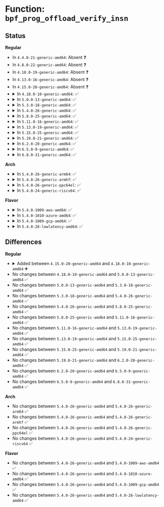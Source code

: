 # Function: <code>bpf_prog_offload_verify_insn</code>

## Status
<b>Regular</b>
<ul>
<li>
In <code>4.4.0-21-generic-amd64</code>: Absent ❓
</li>
<li>
In <code>4.8.0-22-generic-amd64</code>: Absent ❓
</li>
<li>
In <code>4.10.0-19-generic-amd64</code>: Absent ❓
</li>
<li>
In <code>4.13.0-16-generic-amd64</code>: Absent ❓
</li>
<li>
In <code>4.15.0-20-generic-amd64</code>: Absent ❓
</li>
<li>
<details>
<summary>In <code>4.18.0-10-generic-amd64</code>: ✅</summary>

```c
int bpf_prog_offload_verify_insn(struct bpf_verifier_env * env, int insn_idx, int prev_insn_idx)
```

```json
{
  "name": "bpf_prog_offload_verify_insn",
  "collision_type": "Unique Global",
  "inline_type": "No",
  "funcs": [
    {
      "addr": 18446744071580728112,
      "name": "bpf_prog_offload_verify_insn",
      "external": true,
      "loc": "kernel/bpf/offload.c:124",
      "file": "kernel/bpf/offload.c",
      "inline": "seen, unknown",
      "caller_inline": [],
      "caller_func": [
        "kernel/bpf/verifier.c:do_check"
      ]
    }
  ],
  "symbols": [
    {
      "addr": 18446744071580728112,
      "name": "bpf_prog_offload_verify_insn",
      "section": ".text",
      "bind": "STB_GLOBAL",
      "size": 105
    }
  ]
}
```
</details>
</li>
<li>
<details>
<summary>In <code>5.0.0-13-generic-amd64</code>: ✅</summary>

```c
int bpf_prog_offload_verify_insn(struct bpf_verifier_env * env, int insn_idx, int prev_insn_idx)
```

```json
{
  "name": "bpf_prog_offload_verify_insn",
  "collision_type": "Unique Global",
  "inline_type": "No",
  "funcs": [
    {
      "addr": 18446744071580810240,
      "name": "bpf_prog_offload_verify_insn",
      "external": true,
      "loc": "kernel/bpf/offload.c:142",
      "file": "kernel/bpf/offload.c",
      "inline": "seen, unknown",
      "caller_inline": [],
      "caller_func": [
        "kernel/bpf/verifier.c:do_check"
      ]
    }
  ],
  "symbols": [
    {
      "addr": 18446744071580810240,
      "name": "bpf_prog_offload_verify_insn",
      "section": ".text",
      "bind": "STB_GLOBAL",
      "size": 109
    }
  ]
}
```
</details>
</li>
<li>
<details>
<summary>In <code>5.3.0-18-generic-amd64</code>: ✅</summary>

```c
int bpf_prog_offload_verify_insn(struct bpf_verifier_env * env, int insn_idx, int prev_insn_idx)
```

```json
{
  "name": "bpf_prog_offload_verify_insn",
  "collision_type": "Unique Global",
  "inline_type": "No",
  "funcs": [
    {
      "addr": 18446744071580898912,
      "name": "bpf_prog_offload_verify_insn",
      "external": true,
      "loc": "kernel/bpf/offload.c:143",
      "file": "kernel/bpf/offload.c",
      "inline": "seen, unknown",
      "caller_inline": [],
      "caller_func": [
        "kernel/bpf/verifier.c:do_check"
      ]
    }
  ],
  "symbols": [
    {
      "addr": 18446744071580898912,
      "name": "bpf_prog_offload_verify_insn",
      "section": ".text",
      "bind": "STB_GLOBAL",
      "size": 115
    }
  ]
}
```
</details>
</li>
<li>
<details>
<summary>In <code>5.4.0-26-generic-amd64</code>: ✅</summary>

```c
int bpf_prog_offload_verify_insn(struct bpf_verifier_env * env, int insn_idx, int prev_insn_idx)
```

```json
{
  "name": "bpf_prog_offload_verify_insn",
  "collision_type": "Unique Global",
  "inline_type": "No",
  "funcs": [
    {
      "addr": 18446744071580952160,
      "name": "bpf_prog_offload_verify_insn",
      "external": true,
      "loc": "kernel/bpf/offload.c:143",
      "file": "kernel/bpf/offload.c",
      "inline": "seen, unknown",
      "caller_inline": [],
      "caller_func": [
        "kernel/bpf/verifier.c:do_check"
      ]
    }
  ],
  "symbols": [
    {
      "addr": 18446744071580952160,
      "name": "bpf_prog_offload_verify_insn",
      "section": ".text",
      "bind": "STB_GLOBAL",
      "size": 115
    }
  ]
}
```
</details>
</li>
<li>
<details>
<summary>In <code>5.8.0-25-generic-amd64</code>: ✅</summary>

```c
int bpf_prog_offload_verify_insn(struct bpf_verifier_env * env, int insn_idx, int prev_insn_idx)
```

```json
{
  "name": "bpf_prog_offload_verify_insn",
  "collision_type": "Unique Global",
  "inline_type": "No",
  "funcs": [
    {
      "addr": 18446744071581113360,
      "name": "bpf_prog_offload_verify_insn",
      "external": true,
      "loc": "kernel/bpf/offload.c:143",
      "file": "kernel/bpf/offload.c",
      "inline": "seen, unknown",
      "caller_inline": [],
      "caller_func": [
        "kernel/bpf/verifier.c:do_check"
      ]
    }
  ],
  "symbols": [
    {
      "addr": 18446744071581113360,
      "name": "bpf_prog_offload_verify_insn",
      "section": ".text",
      "bind": "STB_GLOBAL",
      "size": 115
    }
  ]
}
```
</details>
</li>
<li>
<details>
<summary>In <code>5.11.0-16-generic-amd64</code>: ✅</summary>

```c
int bpf_prog_offload_verify_insn(struct bpf_verifier_env * env, int insn_idx, int prev_insn_idx)
```

```json
{
  "name": "bpf_prog_offload_verify_insn",
  "collision_type": "Unique Global",
  "inline_type": "No",
  "funcs": [
    {
      "addr": 18446744071581144992,
      "name": "bpf_prog_offload_verify_insn",
      "external": true,
      "loc": "kernel/bpf/offload.c:143",
      "file": "kernel/bpf/offload.c",
      "inline": "seen, unknown",
      "caller_inline": [],
      "caller_func": [
        "kernel/bpf/verifier.c:do_check"
      ]
    }
  ],
  "symbols": [
    {
      "addr": 18446744071581144992,
      "name": "bpf_prog_offload_verify_insn",
      "section": ".text",
      "bind": "STB_GLOBAL",
      "size": 115
    }
  ]
}
```
</details>
</li>
<li>
<details>
<summary>In <code>5.13.0-19-generic-amd64</code>: ✅</summary>

```c
int bpf_prog_offload_verify_insn(struct bpf_verifier_env * env, int insn_idx, int prev_insn_idx)
```

```json
{
  "name": "bpf_prog_offload_verify_insn",
  "collision_type": "Unique Global",
  "inline_type": "No",
  "funcs": [
    {
      "addr": 18446744071581161760,
      "name": "bpf_prog_offload_verify_insn",
      "external": true,
      "loc": "kernel/bpf/offload.c:143",
      "file": "kernel/bpf/offload.c",
      "inline": "seen, unknown",
      "caller_inline": [],
      "caller_func": [
        "kernel/bpf/verifier.c:do_check"
      ]
    }
  ],
  "symbols": [
    {
      "addr": 18446744071581161760,
      "name": "bpf_prog_offload_verify_insn",
      "section": ".text",
      "bind": "STB_GLOBAL",
      "size": 115
    }
  ]
}
```
</details>
</li>
<li>
<details>
<summary>In <code>5.15.0-25-generic-amd64</code>: ✅</summary>

```c
int bpf_prog_offload_verify_insn(struct bpf_verifier_env * env, int insn_idx, int prev_insn_idx)
```

```json
{
  "name": "bpf_prog_offload_verify_insn",
  "collision_type": "Unique Global",
  "inline_type": "No",
  "funcs": [
    {
      "addr": 18446744071581399744,
      "name": "bpf_prog_offload_verify_insn",
      "external": true,
      "loc": "kernel/bpf/offload.c:143",
      "file": "kernel/bpf/offload.c",
      "inline": "seen, unknown",
      "caller_inline": [],
      "caller_func": [
        "kernel/bpf/verifier.c:do_check"
      ]
    }
  ],
  "symbols": [
    {
      "addr": 18446744071581399744,
      "name": "bpf_prog_offload_verify_insn",
      "section": ".text",
      "bind": "STB_GLOBAL",
      "size": 115
    }
  ]
}
```
</details>
</li>
<li>
<details>
<summary>In <code>5.19.0-21-generic-amd64</code>: ✅</summary>

```c
int bpf_prog_offload_verify_insn(struct bpf_verifier_env * env, int insn_idx, int prev_insn_idx)
```

```json
{
  "name": "bpf_prog_offload_verify_insn",
  "collision_type": "Unique Global",
  "inline_type": "No",
  "funcs": [
    {
      "addr": 18446744071581723456,
      "name": "bpf_prog_offload_verify_insn",
      "external": true,
      "loc": "kernel/bpf/offload.c:143",
      "file": "kernel/bpf/offload.c",
      "inline": "seen, unknown",
      "caller_inline": [],
      "caller_func": [
        "kernel/bpf/verifier.c:do_check"
      ]
    }
  ],
  "symbols": [
    {
      "addr": 18446744071581723456,
      "name": "bpf_prog_offload_verify_insn",
      "section": ".text",
      "bind": "STB_GLOBAL",
      "size": 119
    }
  ]
}
```
</details>
</li>
<li>
<details>
<summary>In <code>6.2.0-20-generic-amd64</code>: ✅</summary>

```c
int bpf_prog_offload_verify_insn(struct bpf_verifier_env * env, int insn_idx, int prev_insn_idx)
```

```json
{
  "name": "bpf_prog_offload_verify_insn",
  "collision_type": "Unique Global",
  "inline_type": "No",
  "funcs": [
    {
      "addr": 18446744071582130576,
      "name": "bpf_prog_offload_verify_insn",
      "external": true,
      "loc": "kernel/bpf/offload.c:143",
      "file": "kernel/bpf/offload.c",
      "inline": "seen, unknown",
      "caller_inline": [],
      "caller_func": [
        "kernel/bpf/verifier.c:do_check"
      ]
    }
  ],
  "symbols": [
    {
      "addr": 18446744071582130576,
      "name": "bpf_prog_offload_verify_insn",
      "section": ".text",
      "bind": "STB_GLOBAL",
      "size": 119
    }
  ]
}
```
</details>
</li>
<li>
<details>
<summary>In <code>6.5.0-9-generic-amd64</code>: ✅</summary>

```c
int bpf_prog_offload_verify_insn(struct bpf_verifier_env * env, int insn_idx, int prev_insn_idx)
```

```json
{
  "name": "bpf_prog_offload_verify_insn",
  "collision_type": "Unique Global",
  "inline_type": "No",
  "funcs": [
    {
      "addr": 18446744071582326960,
      "name": "bpf_prog_offload_verify_insn",
      "external": true,
      "loc": "kernel/bpf/offload.c:302",
      "file": "kernel/bpf/offload.c",
      "inline": "seen, unknown",
      "caller_inline": [],
      "caller_func": [
        "kernel/bpf/verifier.c:do_check"
      ]
    }
  ],
  "symbols": [
    {
      "addr": 18446744071582326960,
      "name": "bpf_prog_offload_verify_insn",
      "section": ".text",
      "bind": "STB_GLOBAL",
      "size": 119
    }
  ]
}
```
</details>
</li>
<li>
<details>
<summary>In <code>6.8.0-31-generic-amd64</code>: ✅</summary>

```c
int bpf_prog_offload_verify_insn(struct bpf_verifier_env * env, int insn_idx, int prev_insn_idx)
```

```json
{
  "name": "bpf_prog_offload_verify_insn",
  "collision_type": "Unique Global",
  "inline_type": "No",
  "funcs": [
    {
      "addr": 18446744071582487952,
      "name": "bpf_prog_offload_verify_insn",
      "external": true,
      "loc": "kernel/bpf/offload.c:312",
      "file": "kernel/bpf/offload.c",
      "inline": "seen, unknown",
      "caller_inline": [],
      "caller_func": [
        "kernel/bpf/verifier.c:do_check"
      ]
    }
  ],
  "symbols": [
    {
      "addr": 18446744071582487952,
      "name": "bpf_prog_offload_verify_insn",
      "section": ".text",
      "bind": "STB_GLOBAL",
      "size": 119
    }
  ]
}
```
</details>
</li>
</ul>
<b>Arch</b>
<ul>
<li>
<details>
<summary>In <code>5.4.0-26-generic-arm64</code>: ✅</summary>

```c
int bpf_prog_offload_verify_insn(struct bpf_verifier_env * env, int insn_idx, int prev_insn_idx)
```

```json
{
  "name": "bpf_prog_offload_verify_insn",
  "collision_type": "Unique Global",
  "inline_type": "No",
  "funcs": [
    {
      "addr": 18446603336492296784,
      "name": "bpf_prog_offload_verify_insn",
      "external": true,
      "loc": "kernel/bpf/offload.c:143",
      "file": "kernel/bpf/offload.c",
      "inline": "seen, unknown",
      "caller_inline": [],
      "caller_func": [
        "kernel/bpf/verifier.c:do_check"
      ]
    }
  ],
  "symbols": [
    {
      "addr": 18446603336492296784,
      "name": "bpf_prog_offload_verify_insn",
      "section": ".text",
      "bind": "STB_GLOBAL",
      "size": 136
    }
  ]
}
```
</details>
</li>
<li>
<details>
<summary>In <code>5.4.0-26-generic-armhf</code>: ✅</summary>

```c
int bpf_prog_offload_verify_insn(struct bpf_verifier_env * env, int insn_idx, int prev_insn_idx)
```

```json
{
  "name": "bpf_prog_offload_verify_insn",
  "collision_type": "Unique Global",
  "inline_type": "No",
  "funcs": [
    {
      "addr": 3226182444,
      "name": "bpf_prog_offload_verify_insn",
      "external": true,
      "loc": "kernel/bpf/offload.c:143",
      "file": "kernel/bpf/offload.c",
      "inline": "seen, unknown",
      "caller_inline": [],
      "caller_func": [
        "kernel/bpf/verifier.c:do_check"
      ]
    }
  ],
  "symbols": [
    {
      "addr": 3226182444,
      "name": "bpf_prog_offload_verify_insn",
      "section": ".text",
      "bind": "STB_GLOBAL",
      "size": 124
    }
  ]
}
```
</details>
</li>
<li>
<details>
<summary>In <code>5.4.0-26-generic-ppc64el</code>: ✅</summary>

```c
int bpf_prog_offload_verify_insn(struct bpf_verifier_env * env, int insn_idx, int prev_insn_idx)
```

```json
{
  "name": "bpf_prog_offload_verify_insn",
  "collision_type": "Unique Global",
  "inline_type": "No",
  "funcs": [
    {
      "addr": 13835058055285532336,
      "name": "bpf_prog_offload_verify_insn",
      "external": true,
      "loc": "kernel/bpf/offload.c:143",
      "file": "kernel/bpf/offload.c",
      "inline": "seen, unknown",
      "caller_inline": [],
      "caller_func": [
        "kernel/bpf/verifier.c:do_check"
      ]
    }
  ],
  "symbols": [
    {
      "addr": 13835058055285532336,
      "name": "bpf_prog_offload_verify_insn",
      "section": ".text",
      "bind": "STB_GLOBAL",
      "size": 196
    }
  ]
}
```
</details>
</li>
<li>
<details>
<summary>In <code>5.4.0-24-generic-riscv64</code>: ✅</summary>

```c
int bpf_prog_offload_verify_insn(struct bpf_verifier_env * env, int insn_idx, int prev_insn_idx)
```

```json
{
  "name": "bpf_prog_offload_verify_insn",
  "collision_type": "Unique Global",
  "inline_type": "No",
  "funcs": [
    {
      "addr": 18446743936272427534,
      "name": "bpf_prog_offload_verify_insn",
      "external": true,
      "loc": "kernel/bpf/offload.c:143",
      "file": "kernel/bpf/offload.c",
      "inline": "seen, unknown",
      "caller_inline": [],
      "caller_func": [
        "kernel/bpf/verifier.c:do_check"
      ]
    }
  ],
  "symbols": [
    {
      "addr": 18446743936272427534,
      "name": "bpf_prog_offload_verify_insn",
      "section": ".text",
      "bind": "STB_GLOBAL",
      "size": 106
    }
  ]
}
```
</details>
</li>
</ul>
<b>Flavor</b>
<ul>
<li>
<details>
<summary>In <code>5.4.0-1009-aws-amd64</code>: ✅</summary>

```c
int bpf_prog_offload_verify_insn(struct bpf_verifier_env * env, int insn_idx, int prev_insn_idx)
```

```json
{
  "name": "bpf_prog_offload_verify_insn",
  "collision_type": "Unique Global",
  "inline_type": "No",
  "funcs": [
    {
      "addr": 18446744071580920960,
      "name": "bpf_prog_offload_verify_insn",
      "external": true,
      "loc": "kernel/bpf/offload.c:143",
      "file": "kernel/bpf/offload.c",
      "inline": "seen, unknown",
      "caller_inline": [],
      "caller_func": [
        "kernel/bpf/verifier.c:do_check"
      ]
    }
  ],
  "symbols": [
    {
      "addr": 18446744071580920960,
      "name": "bpf_prog_offload_verify_insn",
      "section": ".text",
      "bind": "STB_GLOBAL",
      "size": 115
    }
  ]
}
```
</details>
</li>
<li>
<details>
<summary>In <code>5.4.0-1010-azure-amd64</code>: ✅</summary>

```c
int bpf_prog_offload_verify_insn(struct bpf_verifier_env * env, int insn_idx, int prev_insn_idx)
```

```json
{
  "name": "bpf_prog_offload_verify_insn",
  "collision_type": "Unique Global",
  "inline_type": "No",
  "funcs": [
    {
      "addr": 18446744071580867024,
      "name": "bpf_prog_offload_verify_insn",
      "external": true,
      "loc": "kernel/bpf/offload.c:143",
      "file": "kernel/bpf/offload.c",
      "inline": "seen, unknown",
      "caller_inline": [],
      "caller_func": [
        "kernel/bpf/verifier.c:do_check"
      ]
    }
  ],
  "symbols": [
    {
      "addr": 18446744071580867024,
      "name": "bpf_prog_offload_verify_insn",
      "section": ".text",
      "bind": "STB_GLOBAL",
      "size": 115
    }
  ]
}
```
</details>
</li>
<li>
<details>
<summary>In <code>5.4.0-1009-gcp-amd64</code>: ✅</summary>

```c
int bpf_prog_offload_verify_insn(struct bpf_verifier_env * env, int insn_idx, int prev_insn_idx)
```

```json
{
  "name": "bpf_prog_offload_verify_insn",
  "collision_type": "Unique Global",
  "inline_type": "No",
  "funcs": [
    {
      "addr": 18446744071580912208,
      "name": "bpf_prog_offload_verify_insn",
      "external": true,
      "loc": "kernel/bpf/offload.c:143",
      "file": "kernel/bpf/offload.c",
      "inline": "seen, unknown",
      "caller_inline": [],
      "caller_func": [
        "kernel/bpf/verifier.c:do_check"
      ]
    }
  ],
  "symbols": [
    {
      "addr": 18446744071580912208,
      "name": "bpf_prog_offload_verify_insn",
      "section": ".text",
      "bind": "STB_GLOBAL",
      "size": 115
    }
  ]
}
```
</details>
</li>
<li>
<details>
<summary>In <code>5.4.0-26-lowlatency-amd64</code>: ✅</summary>

```c
int bpf_prog_offload_verify_insn(struct bpf_verifier_env * env, int insn_idx, int prev_insn_idx)
```

```json
{
  "name": "bpf_prog_offload_verify_insn",
  "collision_type": "Unique Global",
  "inline_type": "No",
  "funcs": [
    {
      "addr": 18446744071580971920,
      "name": "bpf_prog_offload_verify_insn",
      "external": true,
      "loc": "kernel/bpf/offload.c:143",
      "file": "kernel/bpf/offload.c",
      "inline": "seen, unknown",
      "caller_inline": [],
      "caller_func": [
        "kernel/bpf/verifier.c:do_check"
      ]
    }
  ],
  "symbols": [
    {
      "addr": 18446744071580971920,
      "name": "bpf_prog_offload_verify_insn",
      "section": ".text",
      "bind": "STB_GLOBAL",
      "size": 115
    }
  ]
}
```
</details>
</li>
</ul>

## Differences
<b>Regular</b>
<ul>
<li>
<details>
<summary>Added between <code>4.15.0-20-generic-amd64</code> and <code>4.18.0-10-generic-amd64</code> ➕</summary>

```c
int bpf_prog_offload_verify_insn(struct bpf_verifier_env * env, int insn_idx, int prev_insn_idx)
```
</details>
</li>
<li>
No changes between <code>4.18.0-10-generic-amd64</code> and <code>5.0.0-13-generic-amd64</code> ✅
</li>
<li>
No changes between <code>5.0.0-13-generic-amd64</code> and <code>5.3.0-18-generic-amd64</code> ✅
</li>
<li>
No changes between <code>5.3.0-18-generic-amd64</code> and <code>5.4.0-26-generic-amd64</code> ✅
</li>
<li>
No changes between <code>5.4.0-26-generic-amd64</code> and <code>5.8.0-25-generic-amd64</code> ✅
</li>
<li>
No changes between <code>5.8.0-25-generic-amd64</code> and <code>5.11.0-16-generic-amd64</code> ✅
</li>
<li>
No changes between <code>5.11.0-16-generic-amd64</code> and <code>5.13.0-19-generic-amd64</code> ✅
</li>
<li>
No changes between <code>5.13.0-19-generic-amd64</code> and <code>5.15.0-25-generic-amd64</code> ✅
</li>
<li>
No changes between <code>5.15.0-25-generic-amd64</code> and <code>5.19.0-21-generic-amd64</code> ✅
</li>
<li>
No changes between <code>5.19.0-21-generic-amd64</code> and <code>6.2.0-20-generic-amd64</code> ✅
</li>
<li>
No changes between <code>6.2.0-20-generic-amd64</code> and <code>6.5.0-9-generic-amd64</code> ✅
</li>
<li>
No changes between <code>6.5.0-9-generic-amd64</code> and <code>6.8.0-31-generic-amd64</code> ✅
</li>
</ul>
<b>Arch</b>
<ul>
<li>
No changes between <code>5.4.0-26-generic-amd64</code> and <code>5.4.0-26-generic-arm64</code> ✅
</li>
<li>
No changes between <code>5.4.0-26-generic-amd64</code> and <code>5.4.0-26-generic-armhf</code> ✅
</li>
<li>
No changes between <code>5.4.0-26-generic-amd64</code> and <code>5.4.0-26-generic-ppc64el</code> ✅
</li>
<li>
No changes between <code>5.4.0-26-generic-amd64</code> and <code>5.4.0-24-generic-riscv64</code> ✅
</li>
</ul>
<b>Flavor</b>
<ul>
<li>
No changes between <code>5.4.0-26-generic-amd64</code> and <code>5.4.0-1009-aws-amd64</code> ✅
</li>
<li>
No changes between <code>5.4.0-26-generic-amd64</code> and <code>5.4.0-1010-azure-amd64</code> ✅
</li>
<li>
No changes between <code>5.4.0-26-generic-amd64</code> and <code>5.4.0-1009-gcp-amd64</code> ✅
</li>
<li>
No changes between <code>5.4.0-26-generic-amd64</code> and <code>5.4.0-26-lowlatency-amd64</code> ✅
</li>
</ul>

